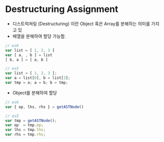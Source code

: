 # Destructuring Assignment

* 디스트럭쳐링 \(Destructuring\) 이란 Object 혹은 Array를 분해하는 의미를 가지고 있
* 배열을 분해하여 할당 가능함.

```javascript
// es6
var list = [ 1, 2, 3 ]
var [ a, , b ] = list
[ b, a ] = [ a, b ]

// es5
var list = [ 1, 2, 3 ];
var a = list[0], b = list[2];
var tmp = a; a = b; b = tmp;
```

* Object를 분해하여 할당

```javascript
// es6
var { op, lhs, rhs } = getASTNode()

// es5
var tmp = getASTNode();
var op  = tmp.op;
var lhs = tmp.lhs;
var rhs = tmp.rhs;
```

